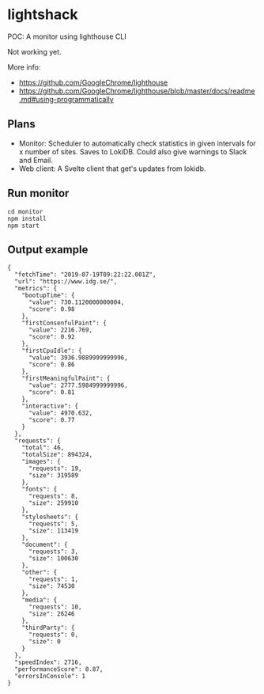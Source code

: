 # lightshack

POC: A monitor using lighthouse CLI

Not working yet.

More info:

-   https://github.com/GoogleChrome/lighthouse
-   https://github.com/GoogleChrome/lighthouse/blob/master/docs/readme.md#using-programmatically

## Plans

-   Monitor: Scheduler to automatically check statistics in given intervals for x number of sites. Saves to LokiDB. Could also give warnings to Slack and Email.
-   Web client: A Svelte client that get's updates from lokidb.

## Run monitor

```
cd monitor
npm install
npm start
```

## Output example

```
{
  "fetchTime": "2019-07-19T09:22:22.001Z",
  "url": "https://www.idg.se/",
  "metrics": {
    "bootupTime": {
      "value": 730.1120000000004,
      "score": 0.98
    },
    "firstConsenfulPaint": {
      "value": 2216.769,
      "score": 0.92
    },
    "firstCpuIdle": {
      "value": 3936.9889999999996,
      "score": 0.86
    },
    "firstMeaningfulPaint": {
      "value": 2777.5984999999996,
      "score": 0.81
    },
    "interactive": {
      "value": 4970.632,
      "score": 0.77
    }
  },
  "requests": {
    "total": 46,
    "totalSize": 894324,
    "images": {
      "requests": 19,
      "size": 319589
    },
    "fonts": {
      "requests": 8,
      "size": 259910
    },
    "stylesheets": {
      "requests": 5,
      "size": 113419
    },
    "document": {
      "requests": 3,
      "size": 100630
    },
    "other": {
      "requests": 1,
      "size": 74530
    },
    "media": {
      "requests": 10,
      "size": 26246
    },
    "thirdParty": {
      "requests": 0,
      "size": 0
    }
  },
  "speedIndex": 2716,
  "performanceScore": 0.87,
  "errorsInConsole": 1
}
```
